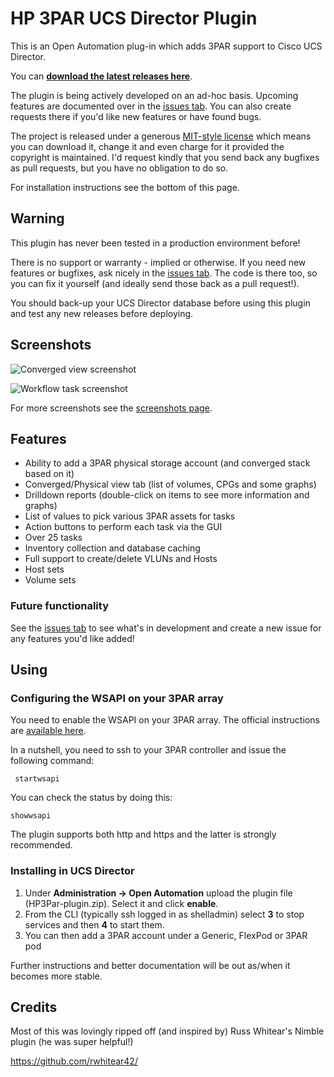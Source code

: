 # HP 3PAR UCS Director Plugin
This is an Open Automation plug-in which adds 3PAR support to Cisco UCS Director.

You can **[download the latest releases here](https://github.com/CiscoUKIDCDev/HP3ParPlugin/releases)**.

The plugin is being actively developed on an ad-hoc basis. Upcoming features are documented over in the [issues tab](https://github.com/CiscoUKIDCDev/HP3ParPlugin/issues). You can also create requests there if you'd like new features or have found bugs.

The project is released under a generous [MIT-style license](https://github.com/CiscoUKIDCDev/HP3ParPlugin/blob/master/LICENSE) which means you can download it, change it and even charge for it provided the copyright is maintained. I'd request kindly that you send back any bugfixes as pull requests, but you have no obligation to do so.

For installation instructions see the bottom of this page.

## Warning
This plugin has never been tested in a production environment before!

There is no support or warranty - implied or otherwise. If you need new features or bugfixes, ask nicely in the [issues tab](https://github.com/CiscoUKIDCDev/HP3ParPlugin/issues). The code is there too, so you can fix it yourself (and ideally send those back as a pull request!).

You should back-up your UCS Director database before using this plugin and test any new releases before deploying.

## Screenshots
![Converged view screenshot](https://matt.fragilegeek.com/ucsd/3PAR-Plugin-summary.png)

![Workflow task screenshot](https://matt.fragilegeek.com/ucsd/3PAR-Plugin-Workflow.png)

For more screenshots see the [screenshots page](screenshots.md).

## Features
* Ability to add a 3PAR physical storage account (and converged stack based on it)
* Converged/Physical view tab (list of volumes, CPGs and some graphs)
* Drilldown reports (double-click on items to see more information and graphs)
* List of values to pick various 3PAR assets for tasks
* Action buttons to perform each task via the GUI
* Over 25 tasks
* Inventory collection and database caching
* Full support to create/delete VLUNs and Hosts
* Host sets
* Volume sets

### Future functionality
See the [issues tab](https://github.com/CiscoUKIDCDev/HP3ParPlugin/issues) to see what's in development and create a new issue for any features you'd like added!

## Using
### Configuring the WSAPI on your 3PAR array
You need to enable the WSAPI on your 3PAR array. The official instructions are [available here](http://h20564.www2.hpe.com/hpsc/doc/public/display?docId=c03606339).

In a nutshell, you need to ssh to your 3PAR controller and issue the following command:
```
 startwsapi
```
You can check the status by doing this:
```
showwsapi
```
The plugin supports both http and https and the latter is strongly recommended.

### Installing in UCS Director

1. Under **Administration -> Open Automation** upload the plugin file (HP3Par-plugin.zip). Select it and click **enable**.
2. From the CLI (typically ssh logged in as shelladmin) select **3** to stop services and then **4** to start them.
3. You can then add a 3PAR account under a Generic, FlexPod or 3PAR pod

Further instructions and better documentation will be out as/when it becomes more stable.

## Credits
Most of this was lovingly ripped off (and inspired by) Russ Whitear's Nimble plugin (he was super helpful!)

https://github.com/rwhitear42/
